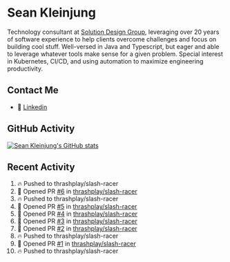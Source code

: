 # Sean Kleinjung

Technology consultant at [Solution Design Group](https://solutiondesign.com/), leveraging over 20 years of software experience to help clients overcome challenges and focus on building cool stuff. Well-versed in Java and Typescript, but eager and able to leverage whatever tools make sense for a given problem. Special interest in Kubernetes, CI/CD, and using automation to maximize engineering productivity.

<!--
**skleinjung/skleinjung** is a ✨ _special_ ✨ repository because its `README.md` (this file) appears on your GitHub profile.

Here are some ideas to get you started:

- 🔭 I’m currently working on ...
- 🌱 I’m currently learning ...
- 👯 I’m looking to collaborate on ...
- 🤔 I’m looking for help with ...
- 💬 Ask me about ...
- 📫 How to reach me: ...
- 😄 Pronouns: ...
- ⚡ Fun fact: ...
-->

## Contact Me

<!-- - 💬 [Personal site](https://phatho-folio.now.sh/) -->
- 🔗 [Linkedin](https://www.linkedin.com/in/sean-kleinjung/)
<!-- - 📧 <a href="mailto:hohuuphat22@gmail.com">Email</a> -->

<!-- - 🤐 <a id="raw-url" href="https://nightly.link/DeKal/dekal-cv-v2/workflows/build/main/huuphatho_cv.zip">Latest Resume (.zip)</a>
- 📄 <a id="raw-url" href="https://raw.githubusercontent.com/DeKal/DeKal/master/cv/phathuuho_cv.pdf">Resume (Manually uploaded)</a> -->

## GitHub Activity

[![Sean Kleinjung's GitHub stats](https://github-readme-stats.vercel.app/api?username=skleinjung&show_icons=true&theme=dark&count_private=true)](https://github.com/skleinjung)

## Recent Activity
<!--START_SECTION:activity-->
1. 🔥 Pushed to thrashplay/slash-racer
2. 💪 Opened PR [#6](https://github.com/thrashplay/slash-racer/pull/6) in [thrashplay/slash-racer](https://github.com/thrashplay/slash-racer)
3. 🔥 Pushed to thrashplay/slash-racer
4. 💪 Opened PR [#5](https://github.com/thrashplay/slash-racer/pull/5) in [thrashplay/slash-racer](https://github.com/thrashplay/slash-racer)
5. 💪 Opened PR [#4](https://github.com/thrashplay/slash-racer/pull/4) in [thrashplay/slash-racer](https://github.com/thrashplay/slash-racer)
6. 💪 Opened PR [#3](https://github.com/thrashplay/slash-racer/pull/3) in [thrashplay/slash-racer](https://github.com/thrashplay/slash-racer)
7. 💪 Opened PR [#2](https://github.com/thrashplay/slash-racer/pull/2) in [thrashplay/slash-racer](https://github.com/thrashplay/slash-racer)
8. 🔥 Pushed to thrashplay/slash-racer
9. 💪 Opened PR [#1](https://github.com/thrashplay/slash-racer/pull/1) in [thrashplay/slash-racer](https://github.com/thrashplay/slash-racer)
10. 🔥 Pushed to thrashplay/slash-racer
<!--END_SECTION:activity-->